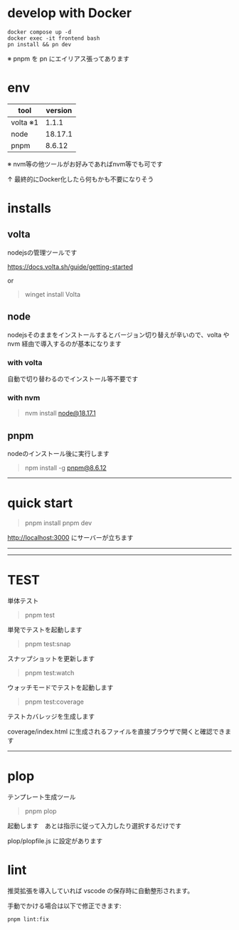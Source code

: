 # develop with Docker

```
docker compose up -d
docker exec -it frontend bash
pn install && pn dev
```

※ pnpm を pn にエイリアス張ってあります

# env

| tool     | version |
| -------- | ------- |
| volta ※1 | 1.1.1   |
| node     | 18.17.1 |
| pnpm     | 8.6.12  |

※ nvm等の他ツールがお好みであればnvm等でも可です

↑ 最終的にDocker化したら何もかも不要になりそう

# installs

## volta

nodejsの管理ツールです

https://docs.volta.sh/guide/getting-started

or

> winget install Volta

## node

nodejsそのままをインストールするとバージョン切り替えが辛いので、volta や nvm 経由で導入するのが基本になります

### with volta

自動で切り替わるのでインストール等不要です

### with nvm

> nvm install node@18.17.1

## pnpm

nodeのインストール後に実行します

> npm install -g pnpm@8.6.12

---

# quick start

> pnpm install
> pnpm dev

[http://localhost:3000](http://localhost:3000) にサーバーが立ちます

---

---

# TEST

単体テスト

> pnpm test

単発でテストを起動します

> pnpm test:snap

スナップショットを更新します

> pnpm test:watch

ウォッチモードでテストを起動します

> pnpm test:coverage

テストカバレッジを生成します

coverage/index.html に生成されるファイルを直接ブラウザで開くと確認できます

---

# plop

テンプレート生成ツール

> pnpm plop

起動します　あとは指示に従って入力したり選択するだけです

plop/plopfile.js に設定があります

# lint

推奨拡張を導入していれば vscode の保存時に自動整形されます。

手動でかける場合は以下で修正できます:

```
pnpm lint:fix
```
